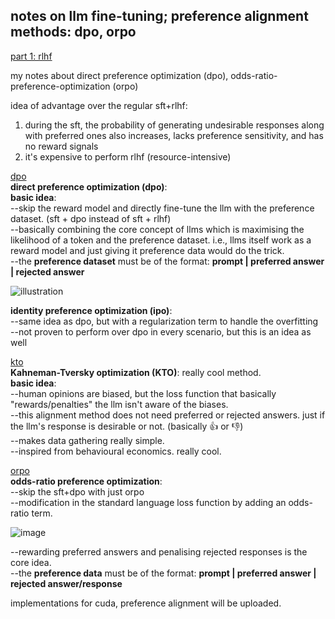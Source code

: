 ## notes on llm fine-tuning; preference alignment methods: dpo, orpo

[part 1: rlhf](https://kamalamsivakumar.github.io/2024/08/08/understanding-fine-tuning-llms.html)

my notes about direct preference optimization (dpo), odds-ratio-preference-optimization (orpo)  

idea of advantage over the regular sft+rlhf:  
1. during the sft, the probability of generating undesirable responses along with preferred ones also increases, lacks preference sensitivity, and has no reward signals
2. it's expensive to perform rlhf (resource-intensive)

[dpo](https://arxiv.org/html/2305.18290v2)  
**direct preference optimization (dpo)**:  
**basic idea**:  
--skip the reward model and directly fine-tune the llm with the preference dataset. (sft + dpo instead of sft + rlhf)  
--basically combining the core concept of llms which is maximising the likelihood of a token and the preference dataset. i.e., llms itself work as a reward model and just giving it preference data would do the trick.  
--the **preference dataset** must be of the format: **prompt | preferred answer | rejected answer**  
 
![illustration](https://miro.medium.com/v2/resize:fit:720/format:webp/1*c_EO7XaHexRlASkqZRNDug.png)  

**identity preference optimization (ipo)**:  
--same idea as dpo, but with a regularization term to handle the overfitting  
--not proven to perform over dpo in every scenario, but this is an idea as well

[kto](https://contextual.ai/better-cheaper-faster-llm-alignment-with-kto/)  
**Kahneman-Tversky optimization (KTO)**:
really cool method.  
**basic idea**:  
--human opinions are biased, but the loss function that basically "rewards/penalties" the llm isn't aware of the biases.  
--this alignment method does not need preferred or rejected answers. just if the llm's response is desirable or not. (basically 👍 or 👎)  
--makes data gathering really simple.  
--inspired from behavioural economics. really cool.  

[orpo](https://arxiv.org/pdf/2403.07691)  
**odds-ratio preference optimization**:  
--skip the sft+dpo with just orpo  
--modification in the standard language loss function by adding an odds-ratio term.  

![image](https://github.com/user-attachments/assets/7beb47ba-2858-49ba-a0fb-3078bbbc88fd)

--rewarding preferred answers and penalising rejected responses is the core idea.  
--the **preference data** must be of the format: **prompt | preferred answer | rejected answer/response**  

implementations for cuda, preference alignment will be uploaded. 
